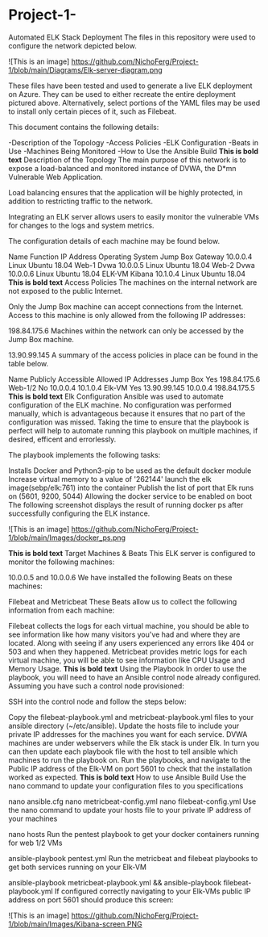 # Project-1-
Automated ELK Stack Deployment
The files in this repository were used to configure the network depicted below.

![This is an image] https://github.com/NichoFerg/Project-1/blob/main/Diagrams/Elk-server-diagram.png

These files have been tested and used to generate a live ELK deployment on Azure. They can be used to either recreate the entire deployment pictured above. Alternatively, select portions of the YAML files may be used to install only certain pieces of it, such as Filebeat.

This document contains the following details:

-Description of the Topology
-Access Policies
-ELK Configuration
  -Beats in Use
  -Machines Being Monitored
-How to Use the Ansible Build
**This is bold text** Description of the Topology
The main purpose of this network is to expose a load-balanced and monitored instance of DVWA, the D*mn Vulnerable Web Application.

Load balancing ensures that the application will be highly protected, in addition to restricting traffic to the network.

Integrating an ELK server allows users to easily monitor the vulnerable VMs for changes to the logs and system metrics.

The configuration details of each machine may be found below.

Name	Function	IP Address	Operating System
Jump Box	Gateway	10.0.0.4	Linux Ubuntu 18.04
Web-1	Dvwa	10.0.0.5	Linux Ubuntu 18.04
Web-2	Dvwa	10.0.0.6	Linux Ubuntu 18.04
ELK-VM	Kibana	10.1.0.4	Linux Ubuntu 18.04
**This is bold text** Access Policies
The machines on the internal network are not exposed to the public Internet.

Only the Jump Box machine can accept connections from the Internet. Access to this machine is only allowed from the following IP addresses:

198.84.175.6
Machines within the network can only be accessed by the Jump Box machine.

13.90.99.145
A summary of the access policies in place can be found in the table below.

Name	Publicly Accessible	Allowed IP Addresses
Jump Box	Yes	198.84.175.6
Web-1/2	No	10.0.0.4 10.1.0.4
Elk-VM	Yes	13.90.99.145 10.0.0.4 198.84.175.5
**This is bold text** Elk Configuration
Ansible was used to automate configuration of the ELK machine. No configuration was performed manually, which is advantageous because it ensures that no part of the configuration was missed. Taking the time to ensure that the playbook is perfect will help to automate running this playbook on multiple machines, if desired, efficent and errorlessly.

The playbook implements the following tasks:

Installs Docker and Python3-pip to be used as the default docker module
Increase virtual memory to a value of '262144'
launch the elk image(sebp/elk:761) into the container
Publish the list of port that Elk runs on (5601, 9200, 5044)
Allowing the docker service to be enabled on boot
The following screenshot displays the result of running docker ps after successfully configuring the ELK instance.

![This is an image] https://github.com/NichoFerg/Project-1/blob/main/Images/docker_ps.png

**This is bold text** Target Machines & Beats
This ELK server is configured to monitor the following machines:

10.0.0.5 and 10.0.0.6
We have installed the following Beats on these machines:

Filebeat and Metricbeat
These Beats allow us to collect the following information from each machine:

Filebeat collects the logs for each virtual machine, you should be able to see information like how many visitors you've had and where they are located. Along with seeing if any users experienced any errors like 404 or 503 and when they happened.
Metricbeat provides metric logs for each virtual machine, you will be able to see information like CPU Usage and Memory Usage.
**This is bold text** Using the Playbook
In order to use the playbook, you will need to have an Ansible control node already configured. Assuming you have such a control node provisioned:

SSH into the control node and follow the steps below:

Copy the filebeat-playbook.yml and metricbeat-playbook.yml files to your ansible directory (~/etc/ansible).
Update the hosts file to include your private IP addresses for the machines you want for each service. DVWA machines are under webservers while the Elk stack is under Elk. In turn you can then update each playbook file with the host to tell ansible which machines to run the playbook on.
Run the playbooks, and navigate to the Public IP address of the Elk-VM on port 5601 to check that the installation worked as expected.
**This is bold text** How to use Ansible Build
Use the nano command to update your configuration files to you specifications

nano ansible.cfg
nano metricbeat-config.yml
nano filebeat-config.yml
Use the nano command to update your hosts file to your private IP address of your machines

nano hosts
Run the pentest playbook to get your docker containers running for web 1/2 VMs

ansible-playbook pentest.yml
Run the metricbeat and filebeat playbooks to get both services running on your Elk-VM

ansible-playbook metricbeat-playbook.yml && ansible-playbook filebeat-playbook.yml
If configured correctly navigating to your Elk-VMs public IP address on port 5601 should produce this screen:

![This is an image] https://github.com/NichoFerg/Project-1/blob/main/Images/Kibana-screen.PNG
